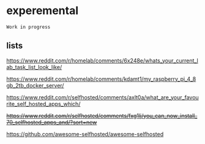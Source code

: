 # experemental

```
Work in progress
```

## lists

https://www.reddit.com/r/homelab/comments/6x248e/whats_your_current_lab_task_list_look_like/

https://www.reddit.com/r/homelab/comments/kdamt1/my_raspberry_pi_4_8gb_2tb_docker_server/

https://www.reddit.com/r/selfhosted/comments/axlt0a/what_are_your_favourite_self_hosted_apps_which/

~~https://www.reddit.com/r/selfhosted/comments/fxg1lj/you_can_now_install_70_selfhosted_apps_and/?sort=new~~

https://github.com/awesome-selfhosted/awesome-selfhosted